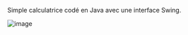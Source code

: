 Simple calculatrice codé en Java avec une interface Swing.

![image](https://user-images.githubusercontent.com/71151090/158865647-6e157c1a-a1e8-4a8b-8328-649c78f4fc9b.png)
